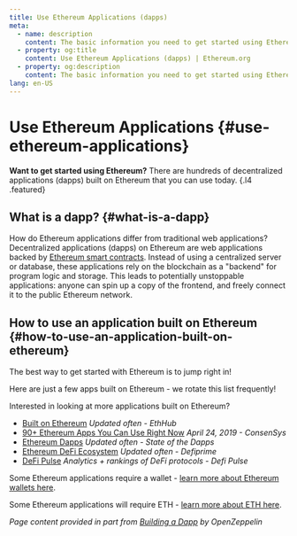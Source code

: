 ```yaml
---
title: Use Ethereum Applications (dapps)
meta:
  - name: description
    content: The basic information you need to get started using Ethereum.
  - property: og:title
    content: Use Ethereum Applications (dapps) | Ethereum.org
  - property: og:description
    content: The basic information you need to get started using Ethereum.
lang: en-US
---
```


# Use Ethereum Applications {#use-ethereum-applications}

**Want to get started using Ethereum?** There are hundreds of decentralized applications (dapps) built on Ethereum that you can use today. {.l4 .featured}

## What is a dapp? {#what-is-a-dapp}

How do Ethereum applications differ from traditional web applications? Decentralized applications (dapps) on Ethereum are web applications backed by [Ethereum smart contracts](/learn/#smart-contracts). Instead of using a centralized server or database, these applications rely on the blockchain as a "backend" for program logic and storage. This leads to potentially unstoppable applications: anyone can spin up a copy of the frontend, and freely connect it to the public Ethereum network.

## How to use an application built on Ethereum {#how-to-use-an-application-built-on-ethereum}

The best way to get started with Ethereum is to jump right in!

Here are just a few apps built on Ethereum - we rotate this list frequently!

<RandomAppList />

Interested in looking at more applications built on Ethereum?

- [Built on Ethereum](https://docs.ethhub.io/built-on-ethereum/built-on-ethereum/) _Updated often - EthHub_
- [90+ Ethereum Apps You Can Use Right Now](https://consensys.net/blog/news/90-ethereum-apps-you-can-use-right-now/) _April 24, 2019 - ConsenSys_
- [Ethereum Dapps](https://www.stateofthedapps.com/rankings/platform/ethereum) _Updated often - State of the Dapps_
- [Ethereum DeFi Ecosystem](https://defiprime.com/ethereum) _Updated often - Defiprime_
- [DeFi Pulse](https://defipulse.com/) _Analytics + rankings of DeFi protocols - Defi Pulse_

Some Ethereum applications require a wallet - [learn more about Ethereum wallets here](/wallets/).

Some Ethereum applications will require ETH - [learn more about ETH here](/eth/).

<cite>Page content provided in part from [Building a Dapp](https://docs.openzeppelin.com/learn/building-a-dapp) by OpenZeppelin</cite>
